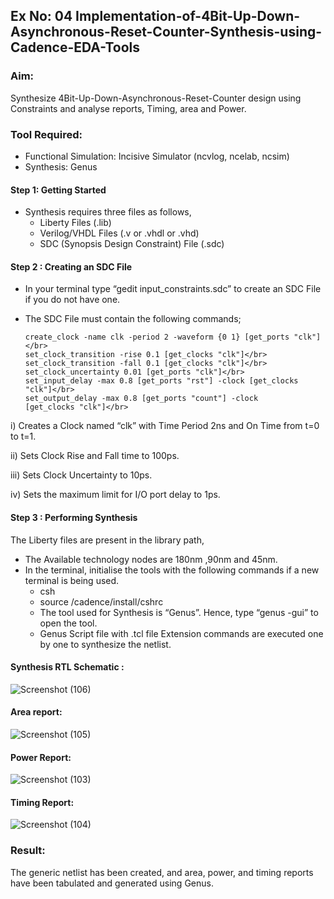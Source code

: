 ## Ex No: 04  Implementation-of-4Bit-Up-Down-Asynchronous-Reset-Counter-Synthesis-using-Cadence-EDA-Tools
### Aim:

Synthesize 4Bit-Up-Down-Asynchronous-Reset-Counter design using Constraints and analyse reports, Timing, area and Power.

### Tool Required:

- Functional Simulation: Incisive Simulator (ncvlog, ncelab, ncsim)
- Synthesis: Genus

#### Step 1: Getting Started

- Synthesis requires three files as follows,
   + Liberty Files (.lib)
   + Verilog/VHDL Files (.v or .vhdl or .vhd)
   + SDC (Synopsis Design Constraint) File (.sdc)

#### Step 2 : Creating an SDC File

-	In your terminal type “gedit input_constraints.sdc” to create an SDC File if you do not have one.
-	The SDC File must contain the following commands;

        create_clock -name clk -period 2 -waveform {0 1} [get_ports "clk"]</br>
        set_clock_transition -rise 0.1 [get_clocks "clk"]</br>
        set_clock_transition -fall 0.1 [get_clocks "clk"]</br>
        set_clock_uncertainty 0.01 [get_ports "clk"]</br>
        set_input_delay -max 0.8 [get_ports "rst"] -clock [get_clocks "clk"]</br>
        set_output_delay -max 0.8 [get_ports "count"] -clock [get_clocks "clk"]</br>

i) Creates a Clock named “clk” with Time Period 2ns and On Time from t=0 to t=1.</br>

ii) Sets Clock Rise and Fall time to 100ps.</br>

iii) Sets Clock Uncertainty to 10ps.</br>

iv) Sets the maximum limit for I/O port delay to 1ps.</br>

#### Step 3 : Performing Synthesis

The Liberty files are present in the library path,

- The Available technology nodes are 180nm ,90nm and 45nm.
- In the terminal, initialise the tools with the following commands if a new terminal is being
used.
   + csh
   + source /cadence/install/cshrc
   + The tool used for Synthesis is “Genus”. Hence, type “genus -gui” to open the tool.
   + Genus Script file with .tcl file Extension commands are executed one by one to synthesize the netlist.

#### Synthesis RTL Schematic :

![Screenshot (106)](https://github.com/user-attachments/assets/7b02cdbc-ae07-4d20-bf3b-6413ca359964)

#### Area report:

![Screenshot (105)](https://github.com/user-attachments/assets/cd516bb1-2dcb-40f1-afd2-410bac47cb44)

#### Power Report:

![Screenshot (103)](https://github.com/user-attachments/assets/13ccf5ab-aecc-43ac-b7fd-1674b846c569)

#### Timing Report: 

![Screenshot (104)](https://github.com/user-attachments/assets/828a8f6d-30ce-463c-8b2a-9b33437734ca)

### Result: 

The generic netlist has been created, and area, power, and timing reports have been tabulated and generated using Genus.





